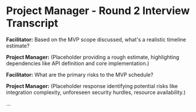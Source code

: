 # Project Manager - Round 2 Interview Transcript

**Facilitator:** Based on the MVP scope discussed, what's a realistic timeline estimate?

**Project Manager:** (Placeholder providing a rough estimate, highlighting dependencies like API definition and core implementation.)

**Facilitator:** What are the primary risks to the MVP schedule?

**Project Manager:** (Placeholder response identifying potential risks like integration complexity, unforeseen security hurdles, resource availability.)

... 